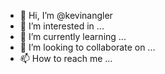 - 👋 Hi, I’m @kevinangler
- 👀 I’m interested in ...
- 🌱 I’m currently learning ...
- 💞️ I’m looking to collaborate on ...
- 📫 How to reach me ...

<!---
kevinangler/kevinangler is a ✨ special ✨ repository because its `README.md` (this file) appears on your GitHub profile.
You can click the Preview link to take a look at your changes.
--->
